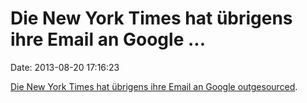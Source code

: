 Die New York Times hat übrigens ihre Email an Google \...
=========================================================

Date: 2013-08-20 17:16:23

[Die New York Times hat übrigens ihre Email an Google
outgesourced](http://www.npr.org/blogs/alltechconsidered/2013/08/16/212678437/switching-to-gmail-may-leave-reporters-sources-at-risk).
